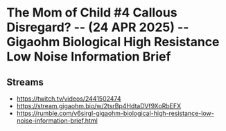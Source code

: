 # The Mom of Child #4 Callous Disregard? -- (24 APR 2025) -- Gigaohm Biological High Resistance Low Noise Information Brief

## Streams
- https://twitch.tv/videos/2441502474
- https://stream.gigaohm.bio/w/2tsrBp4HdtaDVf9XoRbEFX
- https://rumble.com/v6sirgl-gigaohm-biological-high-resistance-low-noise-information-brief.html

